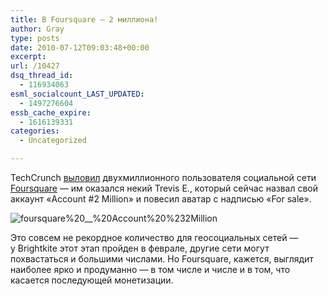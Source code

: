 ```yaml
---
title: В Foursquare — 2 миллиона!
author: Gray
type: posts
date: 2010-07-12T09:03:48+00:00
excerpt:
url: /10427
dsq_thread_id:
  - 116934063
esml_socialcount_LAST_UPDATED:
  - 1497276604
essb_cache_expire:
  - 1616139331
categories:
  - Uncategorized

---
```








TechCrunch <a href="http://techcrunch.com/2010/07/10/foursquare-crosses-2-million-users/" target="_blank">выловил</a> двухмиллионного пользователя социальной сети <a href="http://foursquare.com/" target="_blank">Foursquare</a>&nbsp;&mdash; им&nbsp;оказался некий Trevis&nbsp;E., который сейчас назвал свой аккаунт &laquo;Account #2&nbsp;Million&raquo; и&nbsp;повесил аватар с&nbsp;надписью &laquo;For sale&raquo;.

<img src="https://i1.wp.com/forumimg.net/blog//foursquare____Account_%232Million-20100712-130004.png?w=740" alt="foursquare%20__%20Account%20%232Million" data-recalc-dims="1" /> 

Это совсем не&nbsp;рекордное количество для геосоциальных сетей&nbsp;&mdash; у&nbsp;Brightkite этот этап пройден в&nbsp;феврале, другие сети могут похвастаться и&nbsp;большими числами. Но&nbsp;Foursquare, кажется, выглядит наиболее ярко и&nbsp;продуманно&nbsp;&mdash; в&nbsp;том числе и&nbsp;числе и&nbsp;в&nbsp;том, что касается последующей монетизации.
